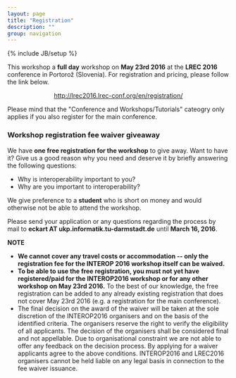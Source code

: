 ```yaml
---
layout: page
title: "Registration"
description: ""
group: navigation
---
```

{% include JB/setup %}

This workshop a **full day** workshop on **May 23rd 2016** at the **LREC 2016** conference in Portorož (Slovenia). For registration and pricing, please follow the link below.

<div style="text-align:center;">
<a href="http://lrec2016.lrec-conf.org/en/registration/">http://lrec2016.lrec-conf.org/en/registration/</a>
</div>                        
<p></p>

Please mind that the "Conference and Workshops/Tutorials" cateogry only applies if you also register for the main conference.

### Workshop registration fee waiver giveaway 

We have **one free registration for the workshop** to give away. Want to have it? Give us a good reason why you need and deserve it by briefly answering the following questions:

* Why is interoperability important to you?
* Why are you important to interoperability?

We give preference to a **student** who is short on money and would otherwise not be able to attend the workshop. 

Please send your application or any questions regarding the process by mail to **eckart AT ukp.informatik.tu-darmstadt.de** until **March 16, 2016**. 

**NOTE**

* **We cannot cover any travel costs or accommodation -- only the registration fee for the INTEROP 2016 workshop itself can be waived.** 
* **To be able to use the free registration, you must not yet have registered/paid for the INTEROP2016 workshop or for any other workshop on May 23rd 2016.** To the best of our knowledge, the free registration can be added to any already existing registration that does not cover May 23rd 2016 (e.g. a registration for the main conference).
* The final decision on the award of the waiver will be taken at the sole discretion of the INTEROP2016 organisers and on the basis of the identified criteria. The organisers reserve the right to verify the eligibility of all applicants. The decision of the organisers shall be considered final and not appellable. Due to organisational constraint we are not able to offer any feedback on the decision process. By applying for a waiver applicants agree to the above conditions. INTEROP2016 and LREC2016 organisers cannot be held liable on any legal basis in connection to the fee waiver issuance.